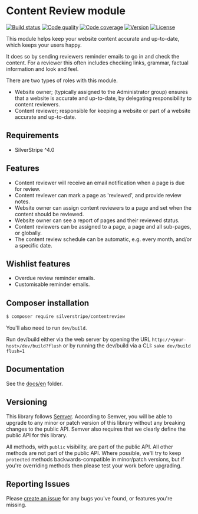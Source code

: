 # Content Review module

[![Build status](https://travis-ci.org/silverstripe/silverstripe-contentreview.png?branch=master)](https://travis-ci.org/silverstripe/silverstripe-contentreview)
[![Code quality](https://scrutinizer-ci.com/g/silverstripe/silverstripe-contentreview/badges/quality-score.png?b=master)](https://scrutinizer-ci.com/g/silverstripe/silverstripe-contentreview/?branch=master)
[![Code coverage](https://codecov.io/gh/silverstripe/silverstripe-contentreview/branch/master/graph/badge.svg)](https://codecov.io/gh/silverstripe/silverstripe-contentreview)
[![Version](http://img.shields.io/packagist/v/silverstripe/contentreview.svg)](https://packagist.org/packages/silverstripe/contentreview)
[![License](http://img.shields.io/packagist/l/silverstripe/contentreview.svg)](license.md)

This module helps keep your website content accurate and up-to-date, which keeps your users happy.

It does so by sending reviewers reminder emails to go in and check the content. For a reviewer this
often includes checking links, grammar, factual information and look and feel.

There are two types of roles with this module.

 * Website owner; (typically assigned to the Administrator group) ensures that a website is accurate and up-to-date, by delegating responsibility to content reviewers.
 * Content reviewer; responsible for keeping a website or part of a website accurate and up-to-date.

## Requirements

 * SilverStripe ^4.0

## Features

 * Content reviewer will receive an email notification when a page is due for review.
 * Content reviewer can mark a page as 'reviewed', and provide review notes.
 * Website owner can assign content reviewers to a page and set when the content should be reviewed.
 * Website owner can see a report of pages and their reviewed status.
 * Content reviewers can be assigned to a page, a page and all sub-pages, or globally.
 * The content review schedule can be automatic, e.g. every month, and/or a specific date.

## Wishlist features

 * Overdue review reminder emails.
 * Customisable reminder emails.

## Composer installation

```sh
$ composer require silverstripe/contentreview
```

You'll also need to run `dev/build`.

Run dev/build either via the web server by opening the URL `http://<your-host>/dev/build?flush` or
by running the dev/build via a CLI: `sake dev/build flush=1`

## Documentation

See the [docs/en](docs/en/index.md) folder.

## Versioning

This library follows [Semver](http://semver.org). According to Semver, you will be able to upgrade to any minor or patch version of this library without any breaking changes to the public API. Semver also requires that we clearly define the public API for this library.

All methods, with `public` visibility, are part of the public API. All other methods are not part of the public API. Where possible, we'll try to keep `protected` methods backwards-compatible in minor/patch versions, but if you're overriding methods then please test your work before upgrading.

## Reporting Issues

Please [create an issue](https://github.com/silverstripe/silverstripe-contentreview/issues) for any bugs you've found, or features you're missing.
